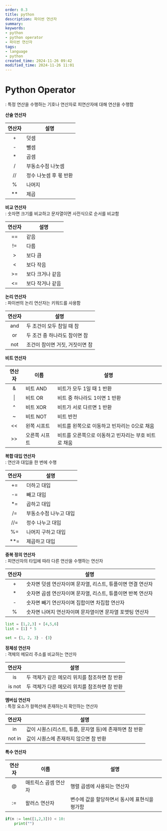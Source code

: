 ```yaml
---
order: 0.3
title: python
description: 파이썬 연산자
summary:
keywords:
- python
- python operator
- 파이썬 연산자
tags:
- language
- python
created_time: 2024-11-26 09:42
modified_time: 2024-11-26 11:01
---
```


# Python Operator
: 특정 연산을 수행하는 기호나 연산자로 피연산자에 대해 연산을 수행함


**산술 연산자**

연산자 | 설명
:---:|---
\+  | 덧셈
\-  | 뺄셈
\*  | 곱셈
\/  | 부동소수점 나눗셈
\// | 정수 나눗셈 후 몫 반환
\%  | 나머지
\** | 제곱


**비교 연산자**  
: 숫자면 크기를 비교하고 문자열이면 사전식으로 순서를 비교함  

연산자 | 설명
:---:|---
== | 같음
!= | 다름
>  | 보다 큼
<  | 보다 작음
>= | 보다 크거나 같음
<= | 보다 작거나 같음


**논리 연산자**  
: 파이썬의 논리 연산자는 키워드를 사용함  

연산자 | 설명
:---:|---
and | 두 조건이 모두 참일 때 참 
or  | 두 조건 중 하나라도 참이면 참
not | 조건이 참이면 거짓, 거짓이면 참 


**비트 연산자**

연산자 | 이름 | 설명
:---:|---|---
\&  | 비트 AND | 비트가 모두 1일 때 1 반환
\|  | 비트 OR | 비트 중 하나라도 1이면 1 반환
\^  | 비트 XOR | 비트가 서로 다르면 1 반환
\~  | 비트 NOT | 비트 반전
\<< | 왼쪽 시프트 | 비트를 왼쪽으로 이동하고 빈자리는 0으로 채움
\>> | 오른쪽 시프트 | 비트를 오른쪽으로 이동하고 빈자리는 부호 비트로 채움


**복합 대입 연산자**  
: 연산과 대입을 한 번에 수행  

연산자 | 설명
:---:|---
+=  | 더하고 대입
-=  | 빼고 대입
*=  | 곱하고 대입
/=  | 부동소수점 나누고 대입
//= | 정수 나누고 대입
%=  | 나머지 구하고 대입
**= | 제곱하고 대입


**중복 정의 연산자**  
: 피연산자의 타입에 따라 다른 연산을 수행하는 연산자  

연산자 | 설명
:---:|---
\+  | 숫자면 덧셈 연산자이며 문자열, 리스트, 튜플이면 연결 연산자
\*  | 숫자면 곱셈 연산자이며 문자열, 리스트, 튜플이면 반복 연산자
\-  | 숫자면 빼기 연산자이며 집합이면 차집합 연산자
\%  | 숫자면 나머지 연산자이며 문자열이면 문자열 포맷팅 연산자

```python
list = [1,2,3] + [4,5,6]
list = [1] * 5

set = {1, 2, 3} - {3}
```


**정체성 연산자**  
: 객체의 메모리 주소를 비교하는 연산자

연산자 | 설명
:---:|---
is | 두 객체가 같은 메모리 위치를 참조하면 참 반환
is not | 두 객체가 다른 메모리 위치를 참조하면 참 반환


**멤버십 연산자**  
: 특정 요소가 컬렉션에 존재하는지 확인하는 연산자

연산자 | 설명
:---:|---
in | 값이 시퀀스(리스트, 튜플, 문자열 등)에 존재하면 참 반환
not in | 값이 시퀀스에 존재하지 않으면 참 반환


**특수 연산자**

연산자 | 이름 | 설명
:---:|---|---
@  | 매트릭스 곱셈 연산자 | 행렬 곱셈에 사용되는 연산자
:= | 왈러스 연산자 | 변수에 값을 할당하면서 동시에 표현식을 평가함

```python
if(n := len([1,2,3])) < 10:
    print("")
```